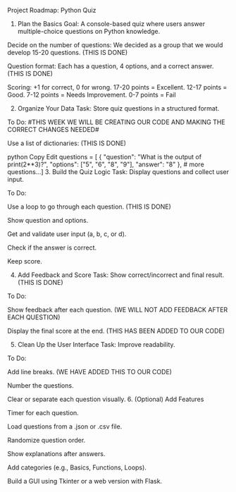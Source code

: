 Project Roadmap: Python Quiz
1. Plan the Basics
Goal: A console-based quiz where users answer multiple-choice questions on Python knowledge.

Decide on the number of questions: We decided as a group that we would develop 15-20 questions. (THIS IS DONE)

Question format: Each has a question, 4 options, and a correct answer. (THIS IS DONE)

Scoring: +1 for correct, 0 for wrong. 17-20 points = Excellent. 12-17 points = Good. 7-12 points = Needs Improvement. 0-7 points = Fail

2. Organize Your Data
Task: Store quiz questions in a structured format.

To Do: #THIS WEEK WE WILL BE CREATING OUR CODE AND MAKING THE CORRECT CHANGES NEEDED#

Use a list of dictionaries: (THIS IS DONE)

python
Copy
Edit
questions = [
    {
        "question": "What is the output of print(2**3)?",
        "options": ["5", "6", "8", "9"],
        "answer": "8" },
    # more questions...]
 3. Build the Quiz Logic
Task: Display questions and collect user input.

To Do:

Use a loop to go through each question. (THIS IS DONE)

Show question and options.

Get and validate user input (a, b, c, or d).

Check if the answer is correct.

Keep score.

 4. Add Feedback and Score
Task: Show correct/incorrect and final result. (THIS IS DONE)

To Do:

Show feedback after each question. (WE WILL NOT ADD FEEDBACK AFTER EACH QUESTION)

Display the final score at the end. (THIS HAS BEEN ADDED TO OUR CODE)

 5. Clean Up the User Interface
Task: Improve readability.

To Do:

Add line breaks. (WE HAVE ADDED THIS TO OUR CODE)

Number the questions.

Clear or separate each question visually.
 6. (Optional) Add Features


Timer for each question.

Load questions from a .json or .csv file.

Randomize question order.

Show explanations after answers.

Add categories (e.g., Basics, Functions, Loops).

Build a GUI using Tkinter or a web version with Flask.


